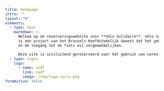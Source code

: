 ```yaml
---
title: Homepage
intro: ""
layout: "0"
elements:
  - type: text
    markdown: >-
      Welkom op de reserveringswebsite voor **Vélo Solidaire**. Vélo Solidaire
      is een project van het Brussels Hoofdstedelijk Gewest dat het gebruik van
      en de toegang tot de fiets wil vergemakkelijken.

      Deze site is uitsluitend gereserveerd voor het gebruik van verenigingen, wij maken geen reserveringen voor particulieren.
  - type: logos
    logo:
      - name: asdf
        link: sadf
        image: /img/logo-cyclo.png
formActive: false
---
```

